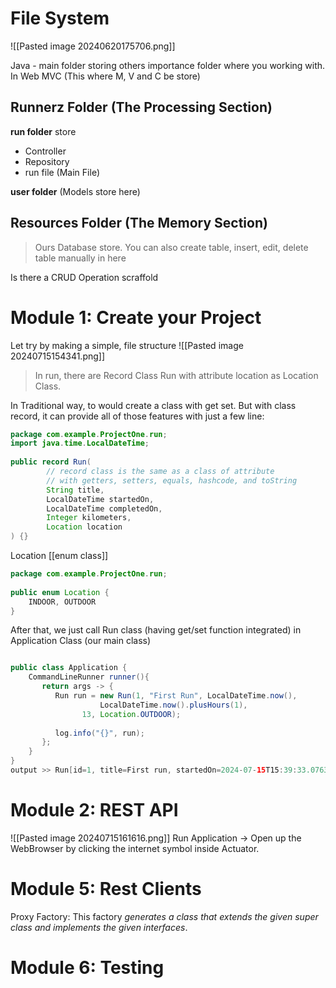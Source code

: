 # File System
![[Pasted image 20240620175706.png]]

Java - main folder storing others importance folder where you working with.
	In Web MVC (This where M, V and C be store)

## Runnerz Folder (The Processing Section)
**run folder** store 
+ Controller
+ Repository
+ run file (Main File)

**user folder** (Models store here)

## Resources Folder (The Memory Section)
> Ours Database store. You can also create table, insert, edit, delete table manually in here

Is there a CRUD Operation scraffold

# Module 1: Create your Project
Let try by making a simple, file structure
![[Pasted image 20240715154341.png]]
> In run, there are Record Class Run with attribute location as Location Class.

In Traditional way, to would create a class with get set. But with class record, it can provide all of those features with just a few line:
```java
package com.example.ProjectOne.run;  
import java.time.LocalDateTime;  
  
public record Run(  
        // record class is the same as a class of attribute  
        // with getters, setters, equals, hashcode, and toString        Integer id,  
        String title,  
        LocalDateTime startedOn,  
        LocalDateTime completedOn,  
        Integer kilometers,  
        Location location  
) {}
```
Location [[enum class]]
```java
package com.example.ProjectOne.run;  
  
public enum Location {  
    INDOOR, OUTDOOR  
}
```


After that, we just call Run class (having get/set function integrated) in Application Class (our main class) 
```java

public class Application {  
    CommandLineRunner runner(){  
       return args -> {  
          Run run = new Run(1, "First Run", LocalDateTime.now(),  
                    LocalDateTime.now().plusHours(1),  
                13, Location.OUTDOOR);  
  
          log.info("{}", run);  
       };    
    }
}
output >> Run[id=1, title=First run, startedOn=2024-07-15T15:39:33.076377100, completedOn=2024-07-15T16:39:33.076377100, kilometers=13, location=OUTDOOR]
```


# Module 2: REST API
![[Pasted image 20240715161616.png]]
Run Application -> Open up the WebBrowser by clicking the internet symbol inside Actuator. 



# Module 5: Rest Clients


Proxy Factory: This factory _generates a class that extends the given super class and implements the given interfaces_.


# Module 6: Testing

